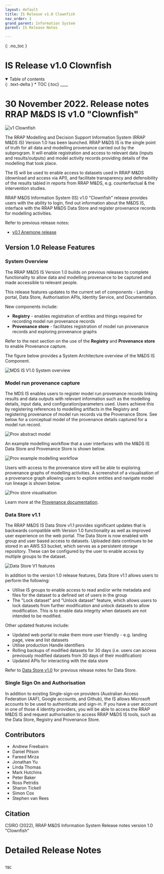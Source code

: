 ```yaml
---
layout: default
title: IS Release v1.0 Clownfish
nav_order: 1
grand_parent: Information System
parent: IS Release Notes

---
```

{: .no_toc }
# IS Release v1.0 Clownfish
<details  open markdown="block">
  <summary>
    Table of contents
  </summary>
{: .text-delta }
* TOC
{:toc}
____
</details>


# 30 November 2022. Release notes RRAP M&DS IS v1.0 "Clownfish"

![v1 Clownfish](../../assets/images/release_notes_v1-0/clownfish.png)

The RRAP Modelling and Decision Support Information System (RRAP M&DS IS) Version 1.0 has been launched. RRAP M&DS IS is the single point of truth for all data and modelling provenance carried out by the subprogram. It will enable registration and access to relevant data (inputs and results/outputs) and model activity records providing details of the modelling that took place.

The IS will be used to enable access to datasets used in RRAP M&DS (download and access via API), and facilitate transparency and defensibility of the results tabled in reports from RRAP M&DS, e.g. counterfactual & the intervention studies.

RRAP M&DS Information System (IS) v1.0 "Clownfish" release provides users with the ability to login, find out information about the M&DS IS, interface with the RRAP M&DS Data Store and register provenance records for modelling activities.

Refer to previous release notes:
* [v0.1 Anemone release](https://gbrrestoration.github.io/rrap-mds-knowledge-hub/information-system/release-notes/v0-1.html)

## Version 1.0 Release Features

### System Overview
The RRAP M&DS IS Version 1.0 builds on previous releases to complete functionality to allow data and modelling provenance to be captured and made accessible to relevant people.

This release features updates to the current set of components - Landing portal, Data Store, Authorisation APIs, Identity Service, and Documentation. 

New components include:

* **Registry** - enables registration of entities and things required for recording model run provenance records 
* **Provenance store** - facilitates registration of model run provenance records and exploring provenance graphs

Refer to the next section on the use of the **Registry** and **Provenance store** to enable Provenance capture.

The figure below provides a System Architecture overview of the M&DS IS Component.

![MDS IS V1.0 System overview ](../../assets/images/release_notes_v1-0/rrap-mds-v1-0_system_overview.png)


### Model run provenance capture 

The MDS IS enables users to register model run provenance records linking results and data outputs with relevant information such as the modelling details, input data, and configuration/parameters used. Users achieve this by registering references to modelling artifacts in the Registry and registering provenance of model run records via the Provenance Store. See below for a conceptual model of the provenance details captured for a model run record. 

![Prov abstract model](../../assets/images/release_notes_v1-0/provenance-abstract-model.jpg)

An example modelling workflow that a user interfaces with the M&DS IS Data Store and Provenance Store is shown below.

![Prov example modelling workflow](../../assets/images/release_notes_v1-0/prov-example-user-workflow.png)

Users with access to the provenance store will be able to exploring provenance graphs of modelling activities. A screenshot of a visualisation of a provenance graph allowing users to explore entities and navigate model run lineage is shown below.

![Prov store visualisation](../../assets/images/release_notes_v1-0/prov-store-visualisation-ex1.png)

Learn more at the [Provenance documentation](https://gbrrestoration.github.io/rrap-mds-knowledge-hub/information-system/data-store/).


### Data Store v1.1

The RRAP M&DS IS Data Store v1.1 provides significant updates that is backwards compatible with Version 1.0 functionality as well as improved user experience on the web portal. The Data Store is now enabled with group and user based access to datasets. Uploaded data continues to be stored in an AWS S3 bucket, which serves as a persistent storage repository. These can be configured by the user to enable access by multiple groups to the dataset.

![Data Store V1 features](../../assets/images/release_notes_v1-0/data-store-V1-features.png)


In addition to the version 1.0 release features, Data Store v1.1 allows users to perform the following:

* Utilise IS groups to enable access to read and/or write metadata and files for the dataset to a defined set of users in the group
* The "Lock dataset" and "Unlock dataset" feature, which allows users to lock datasets from further modification and unlock datasets to allow modification. This is to enable data integrity when datasets are not intended to be modified.

Other updated features include:
* Updated web portal to make them more user friendly - e.g. landing page, view and list datasets 
* Utilise production Handle identifiers
* Rolling backups of modified datasets for 30 days (i.e. users can access previously modified datasets from 30 days of their modification)
* Updated APIs for interacting with the data store

Refer to [Data Store v1.0](https://gbrrestoration.github.io/rrap-mds-knowledge-hub/information-system/release-notes/v0-1.html#data-store-v10) for previous release notes for Data Store.

### Single Sign On and Authorisation

In addition to existing Single-sign-on providers (Australian Access Federation (AAF), Google accounts, and Github), the IS allows Microsoft accounts to be used to authenticate and sign-in. If you have a user account in one of those 4 identity providers, you will be able to access the RRAP M&DS IS and request authorisation to access RRAP M&DS IS tools, such as the Data Store, Registry and Provenance Store.


## Contributors

- Andrew Freebairn
- Daniel Pitson
- Fareed Mirza
- Jonathan Yu
- Linda Thomas
- Mark Hutchins
- Peter Baker
- Ross Petridis
- Sharon Tickell
- Simon Cox
- Stephen van Rees

## Citation

CSIRO (2022), RRAP M&DS Information System Release notes version 1.0 "Clownfish"



# Detailed Release Notes
                                                                                              TBC                                                                                              